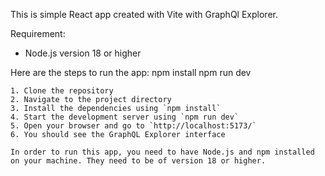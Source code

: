 This is simple React app created with Vite with GraphQl Explorer.

Requirement:

- Node.js version 18 or higher

Here are the steps to run the app:
npm install
npm run dev

```
1. Clone the repository
2. Navigate to the project directory
3. Install the dependencies using `npm install`
4. Start the development server using `npm run dev`
5. Open your browser and go to `http://localhost:5173/`
6. You should see the GraphQL Explorer interface

In order to run this app, you need to have Node.js and npm installed on your machine. They need to be of version 18 or higher.
```
